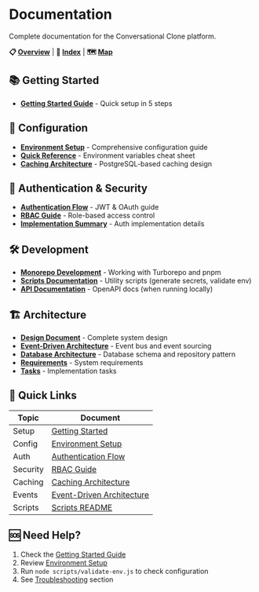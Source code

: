 # Documentation

Complete documentation for the Conversational Clone platform.

**📋 [Overview](./DOCUMENTATION-OVERVIEW.md)** | **📑 [Index](./INDEX.md)** | **🗺️ [Map](./DOCUMENTATION-MAP.md)**

## 📚 Getting Started

- **[Getting Started Guide](./GETTING-STARTED.md)** - Quick setup in 5 steps

## 🔧 Configuration

- **[Environment Setup](./ENVIRONMENT-SETUP.md)** - Comprehensive configuration guide
- **[Quick Reference](./ENV-QUICK-REFERENCE.md)** - Environment variables cheat sheet
- **[Caching Architecture](./CACHING-ARCHITECTURE.md)** - PostgreSQL-based caching design

## 🔐 Authentication & Security

- **[Authentication Flow](../apps/api-gateway/docs/authentication-flow.md)** - JWT & OAuth guide
- **[RBAC Guide](../apps/api-gateway/docs/RBAC-GUIDE.md)** - Role-based access control
- **[Implementation Summary](../apps/api-gateway/docs/IMPLEMENTATION-SUMMARY.md)** - Auth implementation details

## 🛠️ Development

- **[Monorepo Development](./MONOREPO-DEVELOPMENT.md)** - Working with Turborepo and pnpm
- **[Scripts Documentation](../scripts/README.md)** - Utility scripts (generate secrets, validate env)
- **[API Documentation](http://localhost:3000/api-docs)** - OpenAPI docs (when running locally)

## 🏗️ Architecture

- **[Design Document](../.kiro/specs/real-time-conversational-clone/design.md)** - Complete system design
- **[Event-Driven Architecture](./EVENT-DRIVEN-ARCHITECTURE.md)** - Event bus and event sourcing
- **[Database Architecture](./DATABASE-ARCHITECTURE.md)** - Database schema and repository pattern
- **[Requirements](../.kiro/specs/real-time-conversational-clone/requirements.md)** - System requirements
- **[Tasks](../.kiro/specs/real-time-conversational-clone/tasks.md)** - Implementation tasks

## 📖 Quick Links

| Topic | Document |
|-------|----------|
| Setup | [Getting Started](./GETTING-STARTED.md) |
| Config | [Environment Setup](./ENVIRONMENT-SETUP.md) |
| Auth | [Authentication Flow](../apps/api-gateway/docs/authentication-flow.md) |
| Security | [RBAC Guide](../apps/api-gateway/docs/RBAC-GUIDE.md) |
| Caching | [Caching Architecture](./CACHING-ARCHITECTURE.md) |
| Events | [Event-Driven Architecture](./EVENT-DRIVEN-ARCHITECTURE.md) |
| Scripts | [Scripts README](../scripts/README.md) |

## 🆘 Need Help?

1. Check the [Getting Started Guide](./GETTING-STARTED.md)
2. Review [Environment Setup](./ENVIRONMENT-SETUP.md)
3. Run `node scripts/validate-env.js` to check configuration
4. See [Troubleshooting](./ENVIRONMENT-SETUP.md#troubleshooting) section
